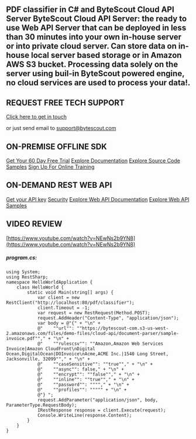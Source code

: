## PDF classifier in C# and ByteScout Cloud API Server ByteScout Cloud API Server: the ready to use Web API Server that can be deployed in less than 30 minutes into your own in-house server or into private cloud server. Can store data on in-house local server based storage or in Amazon AWS S3 bucket. Processing data solely on the server using buil-in ByteScout powered engine, no cloud services are used to process your data!.

## REQUEST FREE TECH SUPPORT

[Click here to get in touch](https://bytescout.zendesk.com/hc/en-us/requests/new?subject=ByteScout%20Cloud%20API%20Server%20Question)

or just send email to [support@bytescout.com](mailto:support@bytescout.com?subject=ByteScout%20Cloud%20API%20Server%20Question) 

## ON-PREMISE OFFLINE SDK 

[Get Your 60 Day Free Trial](https://bytescout.com/download/web-installer?utm_source=github-readme)
[Explore Documentation](https://bytescout.com/documentation/index.html?utm_source=github-readme)
[Explore Source Code Samples](https://github.com/bytescout/ByteScout-SDK-SourceCode/)
[Sign Up For Online Training](https://academy.bytescout.com/)


## ON-DEMAND REST WEB API

[Get your API key](https://app.pdf.co/signup?utm_source=github-readme)
[Security](https://pdf.co/security)
[Explore Web API Documentation](https://apidocs.pdf.co?utm_source=github-readme)
[Explore Web API Samples](https://github.com/bytescout/ByteScout-SDK-SourceCode/tree/master/PDF.co%20Web%20API)

## VIDEO REVIEW

[https://www.youtube.com/watch?v=NEwNs2b9YN8](https://www.youtube.com/watch?v=NEwNs2b9YN8)




<!-- code block begin -->

##### **program.cs:**
    
```
using System;
using RestSharp;
namespace HelloWorldApplication {
	class HelloWorld {
		static void Main(string[] args) {
			var client = new RestClient("http://localhost:80/pdf/classifier");
			client.Timeout = -1;
			var request = new RestRequest(Method.POST);
			request.AddHeader("Content-Type", "application/json");
			var body = @"{" + "\n" +
			@"    ""url"": ""https://bytescout-com.s3-us-west-2.amazonaws.com/files/demo-files/cloud-api/document-parser/sample-invoice.pdf""," + "\n" +
			@"    ""rulescsv"": ""Amazon,Amazon Web Services Invoice|Amazon CloudFront\nDigital Ocean,DigitalOcean|DOInvoice\nAcme,ACME Inc.|1540 Long Street, Jacksonville, 32099""," + "\n" +
			@"    ""caseSensitive"": ""true""," + "\n" +
			@"    ""async"": false," + "\n" +
			@"    ""encrypt"": ""false""," + "\n" +
			@"    ""inline"": ""true""," + "\n" +
			@"    ""password"": """"," + "\n" +
			@"    ""profiles"": """"" + "\n" +
			@"} ";
			request.AddParameter("application/json", body,  ParameterType.RequestBody);
			IRestResponse response = client.Execute(request);
			Console.WriteLine(response.Content);
		}
	}
}


```

<!-- code block end -->